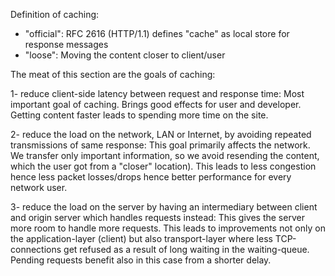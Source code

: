 Definition of caching:
- "official": RFC 2616 (HTTP/1.1) defines "cache" as local store for response messages
- "loose": Moving the content closer to client/user

The meat of this section are the goals of caching:

1- reduce client-side latency between request and response time:
Most important goal of caching. Brings good effects for user and developer. Getting content faster leads to spending more time on the site.

2- reduce the load on the network, LAN or Internet, by avoiding repeated transmissions of same response:
This goal primarily affects the network. We transfer only important information, so we avoid resending the content, which the user got from a "closer" location).
This leads to less congestion hence less packet losses/drops hence better performance for every network user.

3- reduce the load on the server by having an intermediary between client and origin server which handles requests instead:
This gives the server more room to handle more requests.
This leads to improvements not only on the application-layer (client) but also transport-layer where less TCP-connections get refused as a result of long waiting in the waiting-queue.
Pending requests benefit also in this case from a shorter delay.
